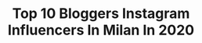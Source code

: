 ---
title: Top 10 Bloggers Instagram Influencers In Milan In 2020
description: >-
  Find top bloggers Instagram influencers in Milan in 2020. Most popular hashtags: #milano #blogger #italy #fashion.
platform: Instagram
hits: 159
text_top: Discover the most popular Instagram accounts on inBeat.
text_bottom: Our search engine aggregates 159 Instagram influencers like this in Milan, Italy for you to collaborate.
profiles:
  - username: "ileanafuoco"
    fullname: >-
      Ileana
    bio: >-
      🇮🇹 #Italian 📍 Based in #Milan contact.ileanafuoco@gmail.com
    location: "Italy"
    followers: 33446
    engagement: 283
    commentsToLikes: 0.030327
    id: ckap74b8pikr40i78bn6tdsjn
    verified: false
    hashtags: "#italian, #fashionista, #girl, #beauty"
  - username: "la_gaia98"
    fullname: >-
      Giada Casartelli
    bio: >-
      📍Made in Como 🎓Student of communication ⚠️Content creator 🛍 Beauty | Fashion | Lifestyle ✉️ giads98c@gmail.com
    location: "Italy"
    followers: 19182
    engagement: 432
    commentsToLikes: 0.193055
    id: ckf5ux8o6mo6i0j233s9eh7iv
    verified: false
    hashtags: "#travel, #summervibes, #igersmilano, #seaside"
  - username: "theblondieinquirer"
    fullname: >-
      Chiara | theblondieinquirer 🌍
    bio: >-
      Travel blogger from #milan #italy 👱🏼‍♀️🇮🇹✨ ✰ Authentic hotels & nice locations ➳ I travel with a sexy photographer 📸 and a huge suitcase: join us! ✈️
    location: "Italy"
    followers: 14694
    engagement: 929
    commentsToLikes: 0.199265
    id: ck0w2c0c5nlkf0i191ggbp10u
    verified: false
    hashtags: "#autumnvibes, #italia, #falloutfit, #amalficoast"
  - username: "edoardochuck"
    fullname: >-
      Ξ C  H  Λ  C  K Ξ
    bio: >-
      Lifestyle & Travel Blogger ✈️ ____________________ Milan 📍 Fr | Model | Ph. 👉🏻 #edoardochuck 🤘🏻
    location: "Italy"
    followers: 386703
    engagement: 54
    commentsToLikes: 0.039609
    id: ck0txy3plkyjk0i19n6nkmz6e
    verified: false
    hashtags: "#mensfashion, #igers, #excelsiorparcocapri, #hotel"
  - username: "bano_sow_officiel"
    fullname: >-
      MENS STYLE DESTINATION
    bio: >-
      ◾️Inspiring guys to dress better ◾️Model | Menswear | fashion blogger 📍Milan Italy ◾️COLLABORATION 📩Banosow00@gmail.com
    location: "Italy"
    followers: 19236
    engagement: 316
    commentsToLikes: 0.021504
    id: ck5hghi8d2skz0i11mf94dzkc
    verified: false
    hashtags: "#menstyle, #bano, #banosow, #mensfashion"
  - username: "fadiblanc59"
    fullname: >-
      Gant Blanc "Fadi Koteiche"
    bio: >-
      "It's too difficult to be modest when you wear Gant Blanc."
    location: "Italy"
    followers: 22506
    engagement: 224
    commentsToLikes: 0.038285
    id: ck0vytlmo5pkv0i19e4gnhahx
    verified: false
    hashtags: "#milano, #blogger, #ootdinspiration, #style"
  - username: "stefyna_"
    fullname: >-
      Stefania
    bio: >-
      Collaboration: stefania.galli@hotmail.com 🎓 Economist 📽 TV presenter ⭐️ Influencer & traveler 🍌 #ciaodarwin8
    location: "Italy"
    followers: 26588
    engagement: 452
    commentsToLikes: 0.040062
    id: ckf5pqfzv6y9e0j230hipois3
    verified: false
    hashtags: "#salento, #dubai, #happy, #love"
  - username: "babi_palumbo"
    fullname: >-
      Babi🌻💕
    bio: >-
      🇮🇹Italian Girl, Sicily♥️ 📍Sicilia ♥️Love Gym 💎Lei era matta, tutta matta 💌Collab:Barbarapalumbo@email.it 🌻Nessuno è te,qst è il tuo potere
    location: "Italy"
    followers: 39538
    engagement: 178
    commentsToLikes: 0.046549
    id: ck15tofk3j3n70i19925e9db9
    verified: false
    hashtags: "#love, #night, #life, #like"
  - username: "balatosalerno"
    fullname: >-
      BALATO® SALERNO
    bio: >-
      💄BALATO Flagship Store 🇮🇹 ENTRI COME SEI, ESCI COME VUOI PRENOTA ADESSO: Whatsapp: 351 696 67 91 📱 Telefono: 089 2145227 📲 Sito web: Shopbalato.it
    location: "Italy"
    followers: 9675
    engagement: 76
    commentsToLikes: 0.068009
    id: ckf5m6z05sjge0j238hhngc61
    verified: false
    hashtags: "#nocerainferiore, #italiangir, #hairvideos, #balato"
  - username: "raul_stilo"
    fullname: >-
      Raul Stilo
    bio: >-
      🎥 raffaella@cristalmodelsmanagement.com 🎭scuola "Quelli di Grock"🎬 🏋️‍♂️ @prozisitalia 🌋 🦁@miura_stilo🐾 🇮🇹Milan 10%discount code 🔻RAULSTILO🔻 ⬇️
    location: "Italy"
    followers: 60510
    engagement: 658
    commentsToLikes: 0.035425
    id: ck6tzzdmbcqt40j71otrlzf7p
    verified: false
    hashtags: "#ilgabbiano, #bestofday, #thinking, #sunset"
---